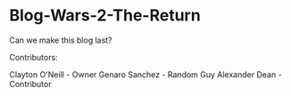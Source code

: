 # Blog-Wars-2-The-Return
Can we make this blog last?


Contributors:

Clayton O'Neill - Owner
Genaro Sanchez - Random Guy
Alexander Dean - Contributor
